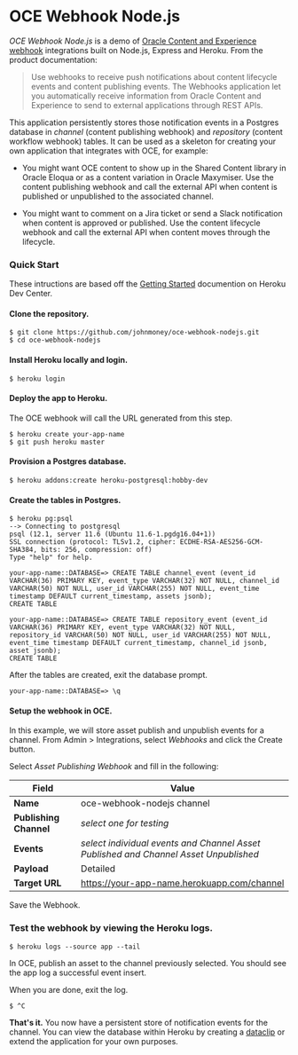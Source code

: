 # OCE Webhook Node.js

*OCE Webhook Node.js* is a demo of [Oracle Content and Experience webhook](https://docs.oracle.com/en/cloud/paas/content-cloud/developer/webhooks-push-notifications-content-lifecycle-and-content-publishing-events.html) integrations built on Node.js, Express and Heroku. From the product documentation:

> Use webhooks to receive push notifications about content lifecycle events and content publishing events. The Webhooks application let you automatically receive information from Oracle Content and Experience to send to external applications through REST APIs.

This application persistently stores those notification events in a Postgres database in _channel_ (content publishing webhook) and _repository_ (content workflow webhook) tables. It can be used as a skeleton for creating your own application that integrates with OCE, for example:

- You might want OCE content to show up in the Shared Content library in Oracle Eloqua or as a content variation in Oracle Maxymiser. Use the content publishing webhook and call the external API when content is published or unpublished to the associated channel. 

- You might want to comment on a Jira ticket or send a Slack notification when content is approved or published. Use the content lifecycle webhook and call the external API when content moves through the lifecycle.

### Quick Start

These intructions are based off the [Getting Started](https://devcenter.heroku.com/articles/getting-started-with-nodejs?singlepage=true) documention on Heroku Dev Center.

#### Clone the repository.

```console
$ git clone https://github.com/johnmoney/oce-webhook-nodejs.git
$ cd oce-webhook-nodejs
```

#### Install Heroku locally and login.

```console
$ heroku login
```

#### Deploy the app to Heroku.

The OCE webhook will call the URL generated from this step.

```console
$ heroku create your-app-name
$ git push heroku master
```

#### Provision a Postgres database.

```console
$ heroku addons:create heroku-postgresql:hobby-dev
```

#### Create the tables in Postgres.

```console
$ heroku pg:psql
--> Connecting to postgresql
psql (12.1, server 11.6 (Ubuntu 11.6-1.pgdg16.04+1))
SSL connection (protocol: TLSv1.2, cipher: ECDHE-RSA-AES256-GCM-SHA384, bits: 256, compression: off)
Type "help" for help.

your-app-name::DATABASE=> CREATE TABLE channel_event (event_id VARCHAR(36) PRIMARY KEY, event_type VARCHAR(32) NOT NULL, channel_id VARCHAR(50) NOT NULL, user_id VARCHAR(255) NOT NULL, event_time timestamp DEFAULT current_timestamp, assets jsonb);
CREATE TABLE

your-app-name::DATABASE=> CREATE TABLE repository_event (event_id VARCHAR(36) PRIMARY KEY, event_type VARCHAR(32) NOT NULL, repository_id VARCHAR(50) NOT NULL, user_id VARCHAR(255) NOT NULL, event_time timestamp DEFAULT current_timestamp, channel_id jsonb, asset jsonb);
CREATE TABLE
```

After the tables are created, exit the database prompt.

```console
your-app-name::DATABASE=> \q
```


#### Setup the webhook in OCE.

In this example, we will store asset publish and unpublish events for a channel. From Admin > Integrations, select _Webhooks_ and click the Create button.

Select _Asset Publishing Webhook_ and fill in the following:

| Field | Value |
| --- | --- |
| **Name** | oce-webhook-nodejs channel |
| **Publishing Channel** | _select one for testing_ |
| **Events** | _select individual events and Channel Asset Published and Channel Asset Unpublished_ |
| **Payload** | Detailed |
| **Target URL** | https://your-app-name.herokuapp.com/channel |

Save the Webhook.

### Test the webhook by viewing the Heroku logs.

```console
$ heroku logs --source app --tail
```

In OCE, publish an asset to the channel previously selected. You should see the app log a successful event insert.

When you are done, exit the log.

```console
$ ^C
```

__That's it.__ You now have a persistent store of notification events for the channel. You can view the database within Heroku by creating a [dataclip](https://data.heroku.com/dataclips) or extend the application for your own purposes.
